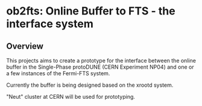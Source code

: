 # ob2fts: Online Buffer to FTS - the interface system
## Overview

This projects aims to create a prototype for the
interface between the online buffer in the Single-Phase
protoDUNE (CERN Experiment NP04) and one or a few instances
of the Fermi-FTS system.

Currently the buffer is being designed based on the xrootd system.

"Neut" cluster at CERN will be used for prototyping.


